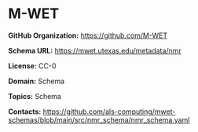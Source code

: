 [//]: # (DO NOT MANUALLY EDIT THIS FILE. IT IS GENERATED FROM A TEMPLATE.)

# M-WET





**GitHub Organization:** https://github.com/M-WET

**Schema URL:** https://mwet.utexas.edu/metadata/nmr

**License:** CC-0

**Domain:** Schema



**Topics:** Schema

**Contacts:** https://github.com/als-computing/mwet-schemas/blob/main/src/nmr_schema/nmr_schema.yaml